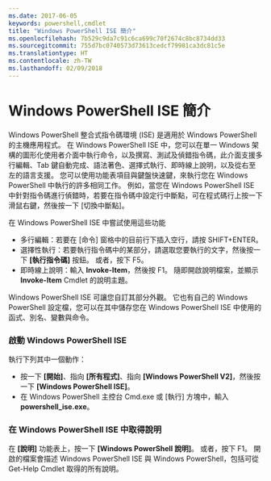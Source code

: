 ```yaml
---
ms.date: 2017-06-05
keywords: powershell,cmdlet
title: "Windows PowerShell ISE 簡介"
ms.openlocfilehash: 7b529c9da7c91c6ca699c70f2674c8bc8734dd33
ms.sourcegitcommit: 755d7bc0740573d73613cedcf79981ca3dc81c5e
ms.translationtype: HT
ms.contentlocale: zh-TW
ms.lasthandoff: 02/09/2018
---
```

# <a name="introducing-the-windows-powershell-ise"></a>Windows PowerShell ISE 簡介

Windows PowerShell 整合式指令碼環境 (ISE) 是適用於 Windows PowerShell 的主機應用程式。 在 Windows PowerShell ISE 中，您可以在單一 Windows 架構的圖形化使用者介面中執行命令，以及撰寫、測試及偵錯指令碼，此介面支援多行編輯、Tab 鍵自動完成、語法著色、選擇式執行、即時線上說明，以及從右至左的語言支援。 您可以使用功能表項目與鍵盤快速鍵，來執行您在 Windows PowerShell 中執行的許多相同工作。 例如，當您在 Windows PowerShell ISE 中針對指令碼進行偵錯時，若要在指令碼中設定行中斷點，可在程式碼行上按一下滑鼠右鍵，然後按一下 [切換中斷點]。

在 Windows PowerShell ISE 中嘗試使用這些功能

- 多行編輯：若要在 [命令] 窗格中的目前行下插入空行，請按 SHIFT+ENTER。
- 選擇性執行：若要執行指令碼中的某部分，請選取您要執行的文字，然後按一下 **[執行指令碼]** 按鈕。 或者，按下 F5。
- 即時線上說明：輸入 **Invoke-Item**，然後按 F1。 隨即開啟說明檔案，並顯示 **Invoke-Item** Cmdlet 的說明主題。

Windows PowerShell ISE 可讓您自訂其部分外觀。 它也有自己的 Windows PowerShell 設定檔，您可以在其中儲存您在 Windows PowerShell ISE 中使用的函式、別名、變數與命令。

### <a name="to-start-the-windows-powershell-ise"></a>啟動 Windows PowerShell ISE

執行下列其中一個動作：

- 按一下 **[開始]**、指向 **[所有程式]**、指向 **[Windows PowerShell V2]**，然後按一下 **[Windows PowerShell ISE]**。
- 在 Windows PowerShell 主控台 Cmd.exe 或 [執行] 方塊中，輸入 **powershell_ise.exe**。

### <a name="to-get-help-in-the-windows-powershell-ise"></a>在 Windows PowerShell ISE 中取得說明

在 **[說明]** 功能表上，按一下 **[Windows PowerShell 說明]**。 或者，按下 F1。 開啟的檔案會描述 Windows PowerShell ISE 與 Windows PowerShell，包括可從 Get-Help Cmdlet 取得的所有說明。
